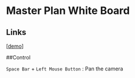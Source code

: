 # Master Plan White Board
## Links
[[demo](https://rawcdn.githack.com/b199er/MasterPlanWhiteBoard/86629ab9281864fd0369e8f859a7f40a4d1edbbe/index.html)]

##Control

```Space Bar``` + ```Left Mouse Button``` : Pan the camera

 
